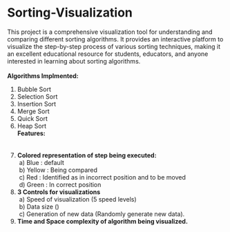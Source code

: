 # Sorting-Visualization
This project is a comprehensive visualization tool for understanding and comparing different sorting algorithms. It provides an interactive platform to visualize the step-by-step process of various sorting techniques, making it an excellent educational resource for students, educators, and anyone interested in learning about sorting algorithms.
<br><br>
<b>Algorithms Implmented: </b><br>
1) Bubble Sort <br>
2) Selection Sort <br>
3) Insertion Sort <br>
4) Merge Sort <br>
5) Quick Sort <br>
6) Heap Sort <br>
<b>Features:</b><br>
<br><br>
1) <b>Colored representation of step being executed:<br></b>
  &nbsp;a) Blue : default<br>
  &nbsp;b) Yellow : Being compared<br>
  &nbsp;c) Red : Identified as in incorrect position and to be moved<br>
  &nbsp;d) Green : In correct position<br>
2) <b>3 Controls for visualizations</b><br>
  &nbsp;a) Speed of visualization (5 speed levels)<br>
  &nbsp;b) Data size ()<br>
  &nbsp;c) Generation of new data (Randomly generate new data).<br>
3) <b>Time and Space complexity of algorithm being visualized.</b>
